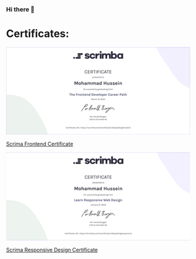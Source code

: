 ### Hi there 👋

# Certificates: 


<img src="https://github.com/mhmdhussein377/mhmdhussein377/blob/main/Web%20capture_10-4-2023_184042_.jpeg" alt="image-description" style="width:500px;"/>

[Scrima Frontend Certificate](https://scrimba.com/certificate/uNby3at5/gfrontend)

[<img src="https://github.com/mhmdhussein377/mhmdhussein377/blob/main/Responsive-Design-Certificate.jpeg" alt="image-description" style="width:500px;"/>](https://scrimba.com/certificate/uNby3at5/gresponsive)

[Scrima Responsive Design Certificate](https://scrimba.com/certificate/uNby3at5/gresponsive)

